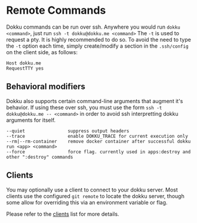 # Remote Commands

Dokku commands can be run over ssh. Anywhere you would run `dokku <command>`, just run `ssh -t dokku@dokku.me <command>`
The `-t` is used to request a pty. It is highly recommended to do so.
To avoid the need to type the `-t` option each time, simply create/modify a section in the `.ssh/config` on the client side, as follows:

```
Host dokku.me
RequestTTY yes
```

## Behavioral modifiers

Dokku also supports certain command-line arguments that augment it's behavior. If using these over ssh, you must use the form `ssh -t dokku@dokku.me -- <command>`
in order to avoid ssh interpretting dokku arguments for itself.

```shell
--quiet                suppress output headers
--trace                enable DOKKU_TRACE for current execution only
--rm|--rm-container    remove docker container after successful dokku run <app> <command>
--force                force flag. currently used in apps:destroy and other ":destroy" commands
```

## Clients

You may optionally use a client to connect to your dokku server. Most clients use the configured `git remote` to locate the dokku server, though some allow for overriding this via an environment variable or flag.

Please refer to the [clients](/dokku/community/clients/) list for more details.
